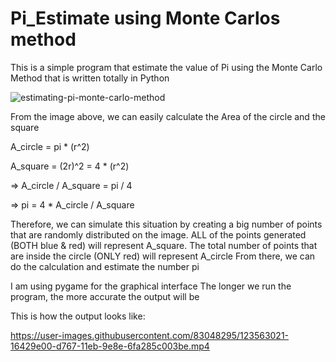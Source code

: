 # Pi_Estimate using Monte Carlos method

This is a simple program that estimate the value of Pi using the Monte Carlo Method that is written totally in Python

![estimating-pi-monte-carlo-method](https://user-images.githubusercontent.com/83048295/116643492-0c96e880-a926-11eb-89eb-1fbbc41aca95.png)

From the image above, we can easily calculate the Area of the circle and the square

A_circle = pi * (r^2)

A_square = (2r)^2 = 4 * (r^2)

=> A_circle / A_square = pi / 4

=> pi = 4 * A_circle / A_square

Therefore, we can simulate this situation by creating a big number of points that are randomly distributed on the image.
ALL of the points generated (BOTH blue & red) will represent A_square. 
The total number of points that are inside the circle (ONLY red) will represent A_circle
From there, we can do the calculation and estimate the number pi

I am using pygame for the graphical interface
The longer we run the program, the more accurate the output will be

This is how the output looks like:

https://user-images.githubusercontent.com/83048295/123563021-16429e00-d767-11eb-9e8e-6fa285c003be.mp4
